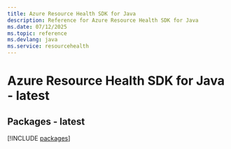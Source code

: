 ```yaml
---
title: Azure Resource Health SDK for Java
description: Reference for Azure Resource Health SDK for Java
ms.date: 07/12/2025
ms.topic: reference
ms.devlang: java
ms.service: resourcehealth
---
```

# Azure Resource Health SDK for Java - latest
## Packages - latest
[!INCLUDE [packages](resource-health-index.md)]
